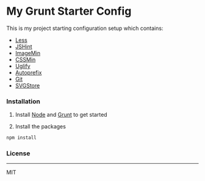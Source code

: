 # My Grunt Starter Config

This is my project starting configuration setup which contains: 

  - [Less](https://github.com/gruntjs/grunt-contrib-less)
  - [JSHint](https://github.com/gruntjs/grunt-contrib-jshint)
  - [ImageMin](https://github.com/gruntjs/grunt-contrib-imagemin)
  - [CSSMin](https://github.com/gruntjs/grunt-contrib-cssmin)
  - [Uglify](https://github.com/gruntjs/grunt-contrib-uglify)
  - [Autoprefix](https://github.com/less/less-plugin-autoprefix)
  - [Git](https://github.com/rubenv/grunt-git)
  - [SVGStore](https://github.com/FWeinb/grunt-svgstore)

### Installation

1. Install [Node](https://nodejs.org/) and  [Grunt](http://gruntjs.com/getting-started) to get started

2. Install the packages
```sh
npm install
```

### License
----

MIT
